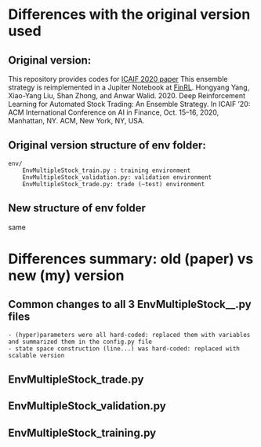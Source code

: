 # Differences with the original version used
## Original version:
This repository provides codes for [ICAIF 2020 paper](https://papers.ssrn.com/sol3/papers.cfm?abstract_id=3690996)
This ensemble strategy is reimplemented in a Jupiter Notebook at [FinRL](https://github.com/AI4Finance-LLC/FinRL-Library).
Hongyang Yang, Xiao-Yang Liu, Shan Zhong, and Anwar Walid. 2020. Deep Reinforcement Learning for Automated Stock Trading: An Ensemble Strategy. In ICAIF ’20: ACM International Conference on AI in Finance, Oct. 15–16, 2020, Manhattan, NY. ACM, New York, NY, USA.

## Original version structure of env folder:
 
```
env/
    EnvMultipleStock_train.py : training environment
    EnvMultipleStock_validation.py: validation environment
    EnvMultipleStock_trade.py: trade (~test) environment
```

## New structure of env folder
same

# Differences summary: old (paper) vs new (my) version
## Common changes to all 3 EnvMultipleStock__.py files
```
- (hyper)parameters were all hard-coded: replaced them with variables and summarized them in the config.py file
- state space construction (line...) was hard-coded: replaced with scalable version
```

## EnvMultipleStock_trade.py
## EnvMultipleStock_validation.py
## EnvMultipleStock_training.py



